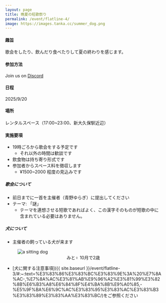 ```yaml
---
layout: page
title: 晩夏の短歌祭り
permalink: /event/flatline-4/
image: https://images.tanka.cc/summer_dog.png
---
```


#### 趣旨

歌会をしたり、飲んだり食べたりして夏の終わりを感じます。

#### 参加方法

Join us on <i class="fa-brands fa-discord"></i> [Discord](https://discord.gg/WyV2XHN6z2)

#### 日程

2025/9/20

#### 場所

レンタルスペース（17:00~23:00、新大久保駅近辺）

#### 実施要項

- 19時ごろから歌会をする予定です
  - それ以外の時間は歓談です
- 飲食物は持ち寄り形式です
- 参加者からスペース料を徴収します
  - ¥1500~2000 程度の見込みです

##### 歌会について

- 前日までに一首を主催者（青野ゆらぎ）に提出してください
- テーマ: 「謎」
  - テーマを連想させる短歌であればよく、この漢字そのものが短歌の中に含まれている必要はありません。

##### 犬について

- 主催者の飼っている犬が来ます

<figure>
<img src="https://images.tanka.cc/summer_dog.png" alt="a sitting dog" class="responsive-img">
<figcaption style="text-align: center;">みと♀ 10月で2歳</figcaption>
</figure>

- [犬に関する注意事項]({{ site.baseurl }}/event/flatline-3/#:~:text=%E3%83%86%E3%83%BC%E3%83%9E%3A%20%E7%8A%AC-,%E7%8A%AC%E3%81%AB%E9%96%A2%E3%81%99%E3%82%8B%E6%B3%A8%E6%84%8F%E4%BA%8B%E9%A0%85,-%E5%9F%BA%E6%9C%AC%E3%83%95%E3%83%AC%E3%83%B3%E3%83%89%E3%83%AA%E3%83%BC/)をご参照ください
